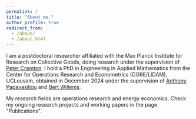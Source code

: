 ```yaml
---
permalink: /
title: "About me."
author_profile: true
redirect_from: 
  - /about/
  - /about.html
---
```


I am a postdoctoral researcher affiliated with the Max Planck Institute for Research on Collective Goods, doing research under the supervision of [Peter Cramton](https://cramton.umd.edu/).
I hold a PhD in Engineering in Applied Mathematics from the Center for Operations Research and Econometrics (CORE/LIDAM), UCLouvain, obtained in December 2024 under the supervision of [Anthony Papavasiliou](https://ap-rg.eu/) and [Bert Willems](https://www.bertwillems.com/).

My research fields are operations research and energy economics. Check my ongoing research projects and working papers in the page "Publications".
